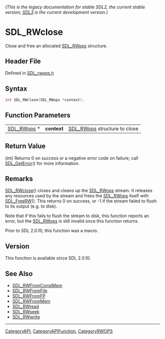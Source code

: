 ###### (This is the legacy documentation for stable SDL2, the current stable version; [SDL3](https://wiki.libsdl.org/SDL3/) is the current development version.)
# SDL_RWclose

Close and free an allocated [SDL_RWops](SDL_RWops) structure.

## Header File

Defined in [SDL_rwops.h](https://github.com/libsdl-org/SDL/blob/SDL2/include/SDL_rwops.h)

## Syntax

```c
int SDL_RWclose(SDL_RWops *context);
```

## Function Parameters

|                          |             |                                           |
| ------------------------ | ----------- | ----------------------------------------- |
| [SDL_RWops](SDL_RWops) * | **context** | [SDL_RWops](SDL_RWops) structure to close |

## Return Value

(int) Returns 0 on success or a negative error code on failure; call
[SDL_GetError](SDL_GetError)() for more information.

## Remarks

[SDL_RWclose](SDL_RWclose)() closes and cleans up the
[SDL_RWops](SDL_RWops) stream. It releases any resources used by the stream
and frees the [SDL_RWops](SDL_RWops) itself with
[SDL_FreeRW](SDL_FreeRW)(). This returns 0 on success, or -1 if the stream
failed to flush to its output (e.g. to disk).

Note that if this fails to flush the stream to disk, this function reports
an error, but the [SDL_RWops](SDL_RWops) is still invalid once this
function returns.

Prior to SDL 2.0.10, this function was a macro.

## Version

This function is available since SDL 2.0.10.

## See Also

- [SDL_RWFromConstMem](SDL_RWFromConstMem)
- [SDL_RWFromFile](SDL_RWFromFile)
- [SDL_RWFromFP](SDL_RWFromFP)
- [SDL_RWFromMem](SDL_RWFromMem)
- [SDL_RWread](SDL_RWread)
- [SDL_RWseek](SDL_RWseek)
- [SDL_RWwrite](SDL_RWwrite)

----
[CategoryAPI](CategoryAPI), [CategoryAPIFunction](CategoryAPIFunction), [CategoryRWOPS](CategoryRWOPS)

